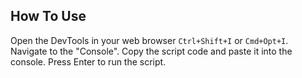 ## How To Use

Open the DevTools in your web browser `Ctrl+Shift+I` or `Cmd+Opt+I`.
Navigate to the "Console".
Copy the script code and paste it into the console.
Press Enter to run the script.
